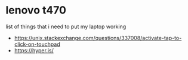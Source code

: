 # lenovo t470

list of things that i need to put my laptop working

* https://unix.stackexchange.com/questions/337008/activate-tap-to-click-on-touchpad
* https://hyper.is/
